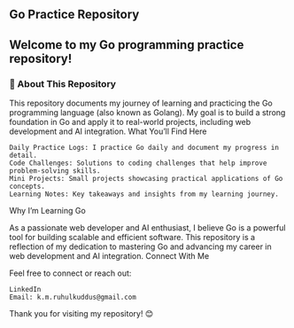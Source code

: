 <h2>Go Practice Repository<h2>

Welcome to my Go programming practice repository! <h3>🎯
About This Repository </h3>

This repository documents my journey of learning and practicing the Go programming language (also known as Golang). My goal is to build a strong foundation in Go and apply it to real-world projects, including web development and AI integration.
What You’ll Find Here

    Daily Practice Logs: I practice Go daily and document my progress in detail.
    Code Challenges: Solutions to coding challenges that help improve problem-solving skills.
    Mini Projects: Small projects showcasing practical applications of Go concepts.
    Learning Notes: Key takeaways and insights from my learning journey.

Why I’m Learning Go

As a passionate web developer and AI enthusiast, I believe Go is a powerful tool for building scalable and efficient software. This repository is a reflection of my dedication to mastering Go and advancing my career in web development and AI integration.
Connect With Me

Feel free to connect or reach out:

    LinkedIn
    Email: k.m.ruhulkuddus@gmail.com

Thank you for visiting my repository! 😊
